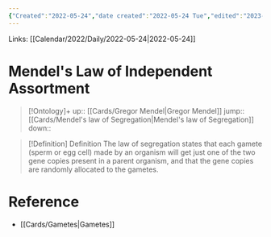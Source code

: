 ```yaml
---
{"Created":"2022-05-24","date created":"2022-05-24 Tue","edited":"2023-04-06 Thu","tags":["Uni/LFS103","School"],"dg-publish":true,"permalink":"/cards/mendel-s-law-of-independent-assortment/","dgPassFrontmatter":true}
---
```



Links: [[Calendar/2022/Daily/2022-05-24\|2022-05-24]]

# Mendel's Law of Independent Assortment

> [!Ontology]+
> up:: [[Cards/Gregor Mendel\|Gregor Mendel]]
> jump:: [[Cards/Mendel's law of Segregation\|Mendel's law of Segregation]]
> down:: 

> [!Definition] Definition
> The law of segregation states that each gamete (sperm or egg cell) made by an organism will get just one of the two gene copies present in a parent organism, and that the gene copies are randomly allocated to the gametes.

# Reference
- [[Cards/Gametes\|Gametes]]